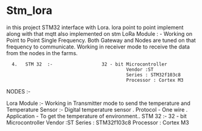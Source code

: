 # Stm_lora
in this project STM32 interface with Lora. lora point to point implement along with that mqtt also implemented on stm 
LoRa Module : -  Working on Point to Point Single Frequency. Both Gateway and Nodes  are tuned on that  frequency to communicate. Working in receiver mode to receive the data from the nodes in the farms.

      4.   STM 32  :-                  32 - bit Microcontroller 
                                                Vendor :ST 
                                                Series : STM32f103c8
                                                Processor : Cortex M3
                                


NODES :-

Lora Module :-            Working in Transmitter mode to send the temperature and             
Temperature Sensor :-    Digital temperature sensor .
                                     Protocol - One wire  .
                                     Application - To get the temperature of environment.. 
   STM 32  :-                  32 - bit Microcontroller 
                               Vendor :ST 
                               Series : STM32f103c8 
                              Processor : Cortex M3 

